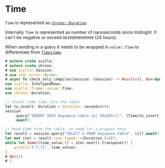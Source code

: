 # Time
`Time` is represented as [`chrono::Duration`](https://docs.rs/chrono/0.4.19/chrono/struct.Duration.html)

Internally `Time` is represented as number of nanoseconds since midnight. 
It can't be negative or exceed `86399999999999` (24 hours).

When sending in a query it needs to be wrapped in `value::Time` to differentiate from [`Timestamp`](timestamp.md)

```rust
# extern crate scylla;
# extern crate chrono;
# use scylla::Session;
# use std::error::Error;
# async fn check_only_compiles(session: &Session) -> Result<(), Box<dyn Error>> {
use scylla::IntoTypedRows;
use scylla::frame::value::Time;
use chrono::Duration;

// Insert some time into the table
let to_insert: Duration = Duration::seconds(64);
session
    .query("INSERT INTO keyspace.table (a) VALUES(?)", (Time(to_insert),))
    .await?;

// Read time from the table, no need for a wrapper here
let result = session.query("SELECT a FROM keyspace.table", &[]).await?;
let mut iter = result.rows_typed::<(Duration,)>()?;
while let Some((time_value,)) = iter.next().transpose()? {
    println!("{:?}", time_value);
}
# Ok(())
# }
```